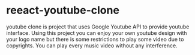 # reeact-youtube-clone
youtube clone is project that uses Google Youtube API to provide youtube interface.
Using this project you can enjoy your own youtube design with your logo name but there is some restrictions to play some video due to copyrights.
You can play every music video without any interference.

